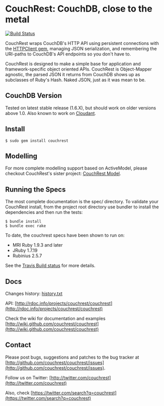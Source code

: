 # CouchRest: CouchDB, close to the metal

[![Build Status](https://travis-ci.org/couchrest/couchrest.png)](https://travis-ci.org/couchrest/couchrest)

CouchRest wraps CouchDB's HTTP API using persistent connections with the [HTTPClient gem](https://github.com/nahi/httpclient), managing JSON serialization, and remembering the URI-paths
to CouchDB's API endpoints so you don't have to.

CouchRest is designed to make a simple base for application and framework-specific object oriented APIs. CouchRest is Object-Mapper agnostic, the parsed JSON it returns from CouchDB shows up as subclasses of Ruby's Hash. Naked JSON, just as it was mean to be.

## CouchDB Version

Tested on latest stable release (1.6.X), but should work on older versions above 1.0. Also known to work on [Cloudant](http://cloudant.com).

## Install

    $ sudo gem install couchrest

## Modelling

For more complete modelling support based on ActiveModel, please checkout CouchRest's sister project: [CouchRest Model](https://github.com/couchrest/couchrest_model).

## Running the Specs

The most complete documentation is the spec/ directory. To validate your
CouchRest install, from the project root directory use bundler to install 
the dependencies and then run the tests:

    $ bundle install
    $ bundle exec rake

To date, the couchrest specs have been shown to run on:

 * MRI Ruby 1.9.3 and later
 * JRuby 1.7.19
 * Rubinius 2.5.7

See the [Travis Build status](https://travis-ci.org/couchrest/couchrest) for more details.

## Docs

Changes history: [history.txt](./history.txt)

API: [http://rdoc.info/projects/couchrest/couchrest](http://rdoc.info/projects/couchrest/couchrest)

Check the wiki for documentation and examples [http://wiki.github.com/couchrest/couchrest](http://wiki.github.com/couchrest/couchrest)

## Contact

Please post bugs, suggestions and patches to the bug tracker at [http://github.com/couchrest/couchrest/issues](http://github.com/couchrest/couchrest/issues).

Follow us on Twitter: [http://twitter.com/couchrest](http://twitter.com/couchrest)

Also, check [https://twitter.com/search?q=couchrest](https://twitter.com/search?q=couchrest)

